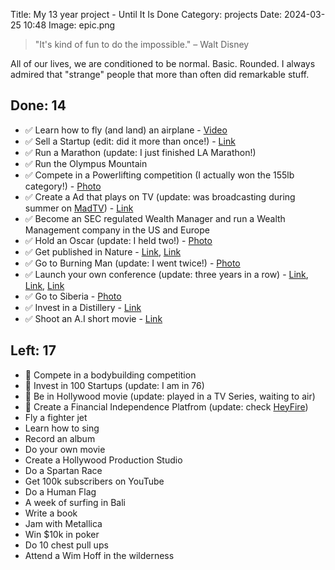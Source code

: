 Title: My 13 year project - Until It Is Done
Category: projects
Date: 2024-03-25 10:48
Image: epic.png

> "It's kind of fun to do the impossible." – Walt Disney

All of our lives, we are conditioned to be normal. Basic. Rounded. I always admired that "strange" people that more than often did remarkable stuff. 


## Done: 14

- ✅ Learn how to fly (and land) an airplane - [Video](https://www.instagram.com/p/BFQYpMBm-xF/) 
- ✅ Sell a Startup (edit: did it more than once!) - [Link](https://techcrunch.com/2013/09/16/splunk-acquires-bugsense-a-platform-for-analyzing-mobile-data/) 
- ✅ Run a Marathon (update: I just finished LA Marathon!)
- ✅ Run the Olympus Mountain
- ✅ Compete in a Powerlifting competition (I actually won the 155lb category!) - [Photo](https://www.instagram.com/p/53h6w2m-yz/)
- ✅ Create a Ad that plays on TV (update: was broadcasting during summer on [MadTV](https://mad.tv/)) - [Link](https://www.youtube.com/watch?v=tbcgJDJzHiI)
- ✅ Become an SEC regulated Wealth Manager and run a Wealth Management company in the US and Europe
- ✅ Hold an Oscar (update: I held two!) - [Photo](https://www.instagram.com/p/CoyGyl5vhAS/?img_index=1)
- ✅ Get published in Nature - [Link](https://jon.io/how-i-spent-my-summer-helping-to-save-a-whole-country), [Link](https://www.nature.com/articles/s41586-021-04014-z)
- ✅ Go to Burning Man (update: I went twice!) - [Photo](https://www.instagram.com/p/BO2k6o_hhfa/)
- ✅ Launch your own conference (update: three years in a row) - [Link](https://jon.io/vaim), [Link](https://jon.io/metaverse2022), [Link](https://jon.io/metaverse2021)
- ✅ Go to Siberia - [Photo](https://www.instagram.com/p/BMamYgKhzC9/)
- ✅ Invest in a Distillery - [Link](https://app.dealroom.co/companies/dented_brick_distillery)
- ✅ Shoot an A.I short movie - [Link](https://jon.io/i-made-an-ai-short-movie-and-it-is-crazy) 


## Left: 17

- 🔄 Compete in a bodybuilding competition 
- 🔄 Invest in 100 Startups (update: I am in 76)
- 🔄 Be in Hollywood movie (update: played in a TV Series, waiting to air)
- 🔄 Create a Financial Independence Platfrom (update: check [HeyFire](https://heyfire.co))
- Fly a fighter jet 
- Learn how to sing
- Record an album
- Do your own movie
- Create a Hollywood Production Studio
- Do a Spartan Race
- Get 100k subscribers on YouTube
- Do a Human Flag
- A week of surfing in Bali
- Write a book 
- Jam with Metallica
- Win $10k in poker
- Do 10 chest pull ups
- Attend a Wim Hoff in the wilderness

